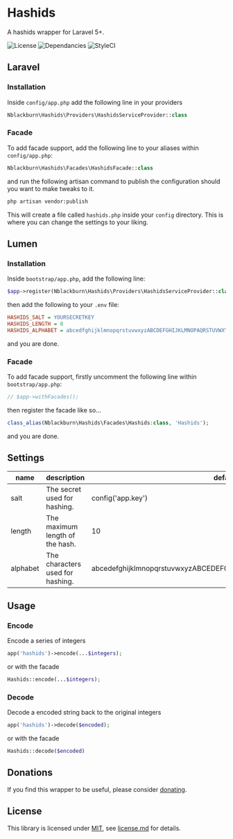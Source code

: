 # Hashids

A hashids wrapper for Laravel 5+.

![License](https://img.shields.io/badge/license-MIT-green.svg?style=flat-square) ![Dependancies](https://img.shields.io/badge/dependancies-1-green.svg?style=flat-square)
![StyleCI](https://styleci.io/repos/38044910/shield)

## Laravel

### Installation

Inside `config/app.php` add the following line in your providers

```php
Nblackburn\Hashids\Providers\HashidsServiceProvider::class
```

### Facade

To add facade support, add the following line to your aliases within `config/app.php`:

```php
Nblackburn\Hashids\Facades\HashidsFacade::class
```

and run the following artisan command to publish the configuration should you want to make tweaks to it.

```bash
php artisan vendor:publish
```

This will create a file called `hashids.php` inside your `config` directory. This is where you can change the settings to your liking.

## Lumen

### Installation

Inside `bootstrap/app.php`, add the following line:

```php
$app->register(Nblackburn\Hashids\Providers\HashidsServiceProvider::class);
```
then add the following to your `.env` file:

```ini
HASHIDS_SALT = YOURSECRETKEY
HASHIDS_LENGTH = 8
HASHIDS_ALPHABET = abcedfghijklmnopqrstuvwxyzABCDEFGHIJKLMNOPAQRSTUVWXYZ1234567890
```

and you are done.

### Facade

To add facade support, firstly uncomment the following line within `bootstrap/app.php`:

```php
// $app->withFacades();
```

then register the facade like so...

```php
class_alias(Nblackburn\Hashids\Facades\Hashids:class, 'Hashids');
```

and you are done.

## Settings

|name    |description                                 |default                                                        |
|--------|--------------------------------------------|---------------------------------------------------------------|
|salt    |The secret used for hashing.                |config('app.key')                                              |
|length  |The maximum length of the hash.             |10                                                             |
|alphabet|The characters used for hashing.            |abcedefghijklmnopqrstuvwxyzABCEDEFGHIJKLMNOPQRSTUVWXYZ123456890|

## Usage

### Encode

Encode a series of integers

```php
app('hashids')->encode(...$integers);
```

or with the facade

```php
Hashids::encode(...$integers);
```

### Decode

Decode a encoded string back to the original integers

```php
app('hashids')->decode($encoded);
```

or with the facade

```php
Hashids::decode($encoded)
```

## Donations

If you find this wrapper to be useful, please consider [donating](https://payy.me/@nblackburn).

## License

This library is licensed under [MIT](http://choosealicense.com/licenses/mit), see [license.md](/license.md) for details.
